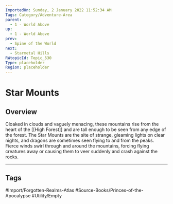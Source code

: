 ```yaml
---
ImportedOn: Sunday, 2 January 2022 11:52:34 AM
Tags: Category/Adventure-Area
parent:
  - 1 - World Above
up:
  - 1 - World Above
prev:
  - Spine of the World
next:
  - Starmetal Hills
RWtopicId: Topic_530
Type: placeholder
Region: placeholder
---
```

# Star Mounts
## Overview
Cloaked in clouds and vaguely menacing, these mountains rise from the heart of the [[High Forest]] and are tall enough to be seen from any edge of the forest. The Star Mounts are the site of strange, gleaming lights on clear nights, and dragons are sometimes seen flying to and from the peaks. Fierce winds swirl through and around the mountains, forcing flying creatures away or causing them to veer suddenly and crash against the rocks.


---
## Tags
#Import/Forgotten-Realms-Atlas #Source-Books/Princes-of-the-Apocalypse #Utility/Empty

